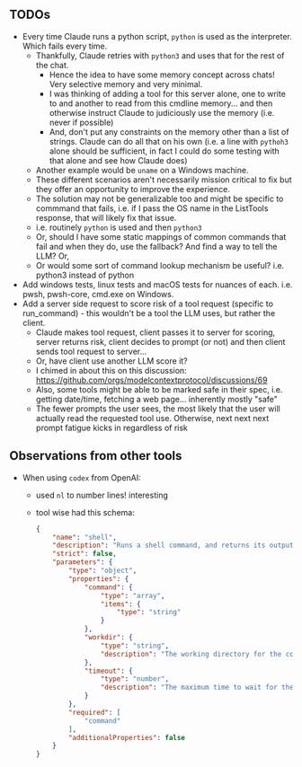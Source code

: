 ## TODOs

- Every time Claude runs a python script, `python` is used as the interpreter. Which fails every time.
    - Thankfully, Claude retries with `python3` and uses that for the rest of the chat. 
        - Hence the idea to have some memory concept across chats! Very selective memory and very minimal.
        - I was thinking of adding a tool for this server alone, one to write to and another to read from this cmdline memory... and then otherwise instruct Claude to judiciously use the memory (i.e. never if possible)
        - And, don't put any constraints on the memory other than a list of strings. Claude can do all that on his own (i.e. a line with `pythoh3` alone should be sufficient, in fact I could do some testing with that alone and see how Claude does)
    - Another example would be `uname` on a Windows machine. 
    - These different scenarios aren't necessarily mission critical to fix but they offer an opportunity to improve the experience.
    - The solution may not be generalizable too and might be specific to commmand that fails, i.e. if I pass the OS name in the ListTools response, that will likely fix that issue.
    - i.e. routinely `python` is used and then `python3`
    - Or, should I have some static mappings of common commands that fail and when they do, use the fallback? And find a way to tell the LLM? Or,
    - Or would some sort of command lookup mechanism be useful? i.e. python3 instead of python
- Add windows tests, linux tests and macOS tests for nuances of each. i.e. pwsh, pwsh-core, cmd.exe on Windows.
- Add a server side request to score risk of a tool request (specific to run_command) - this wouldn't be a tool the LLM uses, but rather the client.
    - Claude makes tool request, client passes it to server for scoring, server returns risk, client decides to prompt (or not) and then client sends tool request to server...
    - Or, have client use another LLM score it?
    - I chimed in about this on this discussion: https://github.com/orgs/modelcontextprotocol/discussions/69 
    - Also, some tools might be able to be marked safe in their spec, i.e. getting date/time, fetching a web page... inherently mostly "safe"
    - The fewer prompts the user sees, the most likely that the user will actually read the requested tool use. Otherwise, next next next prompt fatigue kicks in regardless of risk

## Observations from other tools

- When using `codex` from OpenAI:
  - used `nl` to number lines! interesting
  - tool wise had this schema:

    ```json
    {
        "name": "shell",
        "description": "Runs a shell command, and returns its output.",
        "strict": false,
        "parameters": {
            "type": "object",
            "properties": {
                "command": {
                    "type": "array",
                    "items": {
                        "type": "string"
                    }
                },
                "workdir": {
                    "type": "string",
                    "description": "The working directory for the command."
                },
                "timeout": {
                    "type": "number",
                    "description": "The maximum time to wait for the command to complete in milliseconds."
                }
            },
            "required": [
                "command"
            ],
            "additionalProperties": false
        }
    }
    ```
